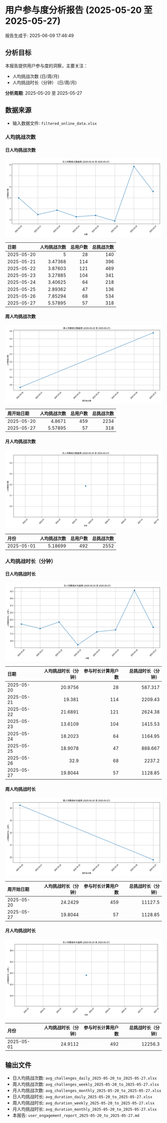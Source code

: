 # 用户参与度分析报告 (2025-05-20 至 2025-05-27)

报告生成于: 2025-06-09 17:46:49

## 分析目标
本报告提供用户参与度的洞察，主要关注：
- 人均挑战次数 (日/周/月)
- 人均挑战时长（分钟） (日/周/月)

**分析周期**: 2025-05-20 至 2025-05-27

## 数据来源
- 输入数据文件: `filtered_online_data.xlsx`

### 人均挑战次数
#### 日人均挑战次数
![日人均挑战次数趋势](avg_challenges_daily_trend_2025-05-20_to_2025-05-27.png)

| 日期       |   人均挑战次数 |   总用户数 |   总挑战次数 |
|:-----------|---------------:|-----------:|-------------:|
| 2025-05-20 |        5       |         28 |          140 |
| 2025-05-21 |        3.47368 |        114 |          396 |
| 2025-05-22 |        3.87603 |        121 |          469 |
| 2025-05-23 |        3.27885 |        104 |          341 |
| 2025-05-24 |        3.40625 |         64 |          218 |
| 2025-05-25 |        2.89362 |         47 |          136 |
| 2025-05-26 |        7.85294 |         68 |          534 |
| 2025-05-27 |        5.57895 |         57 |          318 |

#### 周人均挑战次数
![周人均挑战次数趋势](avg_challenges_weekly_trend_2025-05-20_to_2025-05-27.png)

| 周开始日期   |   人均挑战次数 |   总用户数 |   总挑战次数 |
|:-------------|---------------:|-----------:|-------------:|
| 2025-05-20   |        4.8671  |        459 |         2234 |
| 2025-05-27   |        5.57895 |         57 |          318 |

#### 月人均挑战次数
![月人均挑战次数趋势](avg_challenges_monthly_trend_2025-05-20_to_2025-05-27.png)

| 月份       |   人均挑战次数 |   总用户数 |   总挑战次数 |
|:-----------|---------------:|-----------:|-------------:|
| 2025-05-01 |        5.18699 |        492 |         2552 |

### 人均挑战时长（分钟）
#### 日人均挑战时长
![日人均挑战时长趋势](avg_duration_daily_trend_2025-05-20_to_2025-05-27.png)

| 日期       |   人均挑战时长（分钟） |   参与时长计算用户数 |   总挑战时长（分钟） |
|:-----------|-----------------------:|---------------------:|---------------------:|
| 2025-05-20 |                20.9756 |                   28 |              587.317 |
| 2025-05-21 |                19.381  |                  114 |             2209.43  |
| 2025-05-22 |                21.6891 |                  121 |             2624.38  |
| 2025-05-23 |                13.6109 |                  104 |             1415.53  |
| 2025-05-24 |                18.2023 |                   64 |             1164.95  |
| 2025-05-25 |                18.9078 |                   47 |              888.667 |
| 2025-05-26 |                32.9    |                   68 |             2237.2   |
| 2025-05-27 |                19.8044 |                   57 |             1128.85  |

#### 周人均挑战时长
![周人均挑战时长趋势](avg_duration_weekly_trend_2025-05-20_to_2025-05-27.png)

| 周开始日期   |   人均挑战时长（分钟） |   参与时长计算用户数 |   总挑战时长（分钟） |
|:-------------|-----------------------:|---------------------:|---------------------:|
| 2025-05-20   |                24.2429 |                  459 |             11127.5  |
| 2025-05-27   |                19.8044 |                   57 |              1128.85 |

#### 月人均挑战时长
![月人均挑战时长趋势](avg_duration_monthly_trend_2025-05-20_to_2025-05-27.png)

| 月份       |   人均挑战时长（分钟） |   参与时长计算用户数 |   总挑战时长（分钟） |
|:-----------|-----------------------:|---------------------:|---------------------:|
| 2025-05-01 |                24.9112 |                  492 |              12256.3 |

## 输出文件
- 日人均挑战次数: `avg_challenges_daily_2025-05-20_to_2025-05-27.xlsx`
- 周人均挑战次数: `avg_challenges_weekly_2025-05-20_to_2025-05-27.xlsx`
- 月人均挑战次数: `avg_challenges_monthly_2025-05-20_to_2025-05-27.xlsx`
- 日人均挑战时长: `avg_duration_daily_2025-05-20_to_2025-05-27.xlsx`
- 周人均挑战时长: `avg_duration_weekly_2025-05-20_to_2025-05-27.xlsx`
- 月人均挑战时长: `avg_duration_monthly_2025-05-20_to_2025-05-27.xlsx`
- 本报告: `user_engagement_report_2025-05-20_to_2025-05-27.md`
